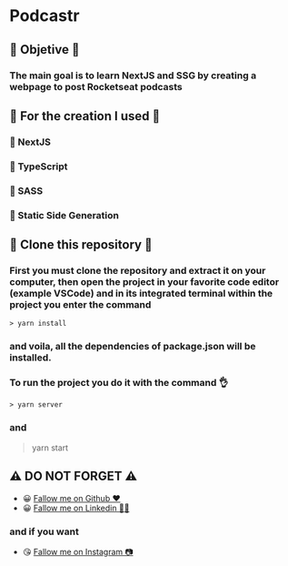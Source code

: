 # Podcastr

## 🏁 Objetive 🏁

### The main goal is to learn NextJS and SSG by creating a webpage to post Rocketseat podcasts

## 👷 For the creation I used 👷

### 🔧 NextJS
### 🔧 TypeScript
### 🔧 SASS
### 🔧 Static Side Generation

## 🕺 Clone this repository 🕺
### First you must clone the repository and extract it on your computer, then open the project in your favorite code editor (example VSCode) and in its integrated terminal within the project you enter the command
	> yarn install
### and voila, all the dependencies of package.json will be installed.
### To run the project you do it with the command 👌
	> yarn server
### and
  > yarn start

## ⚠️ DO NOT FORGET ⚠️

- 😀 [Fallow me on Github ❤️](https://github.com/LeandroGCruzP)
- 😀 [Fallow me on Linkedin 🙋‍♂️](https://www.linkedin.com/in/leandrogcruzp/)

### and if you want

- 😘 [Fallow me on Instagram 📷](https://www.instagram.com/lea_gcruz/)

